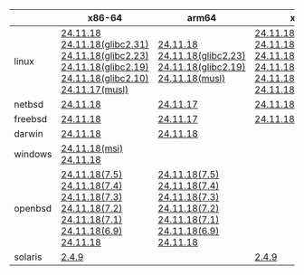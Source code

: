||x86-64|arm64|x86|ppc64le|armel|armv7|
| --- | --- | --- | --- | --- | --- | --- |
|linux|[24.11.18](https://github.com/roswell/sbcl_head/releases/download/24.11.18/sbcl-24.11.18-x86-64-linux-binary.tar.bz2)<br />[24.11.18(glibc2.31)](https://github.com/roswell/sbcl_head/releases/download/24.11.18/sbcl-24.11.18-x86-64-linux-glibc2.31-binary.tar.bz2)<br />[24.11.18(glibc2.23)](https://github.com/roswell/sbcl_head/releases/download/24.11.18/sbcl-24.11.18-x86-64-linux-glibc2.23-binary.tar.bz2)<br />[24.11.18(glibc2.19)](https://github.com/roswell/sbcl_head/releases/download/24.11.18/sbcl-24.11.18-x86-64-linux-glibc2.19-binary.tar.bz2)<br />[24.11.18(glibc2.10)](https://github.com/roswell/sbcl_head/releases/download/24.11.18/sbcl-24.11.18-x86-64-linux-glibc2.10-binary.tar.bz2)<br />[24.11.17(musl)](https://github.com/roswell/sbcl_head/releases/download/24.11.17/sbcl-24.11.17-x86-64-linux-musl-binary.tar.bz2)<br />|[24.11.18](https://github.com/roswell/sbcl_head/releases/download/24.11.18/sbcl-24.11.18-arm64-linux-binary.tar.bz2)<br />[24.11.18(glibc2.23)](https://github.com/roswell/sbcl_head/releases/download/24.11.18/sbcl-24.11.18-arm64-linux-glibc2.23-binary.tar.bz2)<br />[24.11.18(glibc2.19)](https://github.com/roswell/sbcl_head/releases/download/24.11.18/sbcl-24.11.18-arm64-linux-glibc2.19-binary.tar.bz2)<br />[24.11.18(musl)](https://github.com/roswell/sbcl_head/releases/download/24.11.18/sbcl-24.11.18-arm64-linux-musl-binary.tar.bz2)<br />|[24.11.18](https://github.com/roswell/sbcl_head/releases/download/24.11.18/sbcl-24.11.18-x86-linux-binary.tar.bz2)<br />[24.11.18(glibc2.31)](https://github.com/roswell/sbcl_head/releases/download/24.11.18/sbcl-24.11.18-x86-linux-glibc2.31-binary.tar.bz2)<br />[24.11.18(glibc2.23)](https://github.com/roswell/sbcl_head/releases/download/24.11.18/sbcl-24.11.18-x86-linux-glibc2.23-binary.tar.bz2)<br />[24.11.18(glibc2.19)](https://github.com/roswell/sbcl_head/releases/download/24.11.18/sbcl-24.11.18-x86-linux-glibc2.19-binary.tar.bz2)<br />[24.11.18(glibc2.10)](https://github.com/roswell/sbcl_head/releases/download/24.11.18/sbcl-24.11.18-x86-linux-glibc2.10-binary.tar.bz2)<br />[24.11.18(musl)](https://github.com/roswell/sbcl_head/releases/download/24.11.18/sbcl-24.11.18-x86-linux-musl-binary.tar.bz2)<br />|[24.11.18](https://github.com/roswell/sbcl_head/releases/download/24.11.18/sbcl-24.11.18-ppc64le-linux-binary.tar.bz2)<br />[24.11.18(glibc2.23)](https://github.com/roswell/sbcl_head/releases/download/24.11.18/sbcl-24.11.18-ppc64le-linux-glibc2.23-binary.tar.bz2)<br />[24.11.18(glibc2.19)](https://github.com/roswell/sbcl_head/releases/download/24.11.18/sbcl-24.11.18-ppc64le-linux-glibc2.19-binary.tar.bz2)<br />|[24.11.18](https://github.com/roswell/sbcl_head/releases/download/24.11.18/sbcl-24.11.18-armel-linux-binary.tar.bz2)<br />|[24.11.18](https://github.com/roswell/sbcl_head/releases/download/24.11.18/sbcl-24.11.18-armv7-linux-binary.tar.bz2)<br />|
|netbsd|[24.11.18](https://github.com/roswell/sbcl_head/releases/download/24.11.18/sbcl-24.11.18-x86-64-netbsd-binary.tar.bz2)<br />|[24.11.17](https://github.com/roswell/sbcl_head/releases/download/24.11.17/sbcl-24.11.17-arm64-netbsd-binary.tar.bz2)<br />|[24.11.18](https://github.com/roswell/sbcl_head/releases/download/24.11.18/sbcl-24.11.18-x86-netbsd-binary.tar.bz2)<br />||||
|freebsd|[24.11.18](https://github.com/roswell/sbcl_head/releases/download/24.11.18/sbcl-24.11.18-x86-64-freebsd-binary.tar.bz2)<br />|[24.11.17](https://github.com/roswell/sbcl_head/releases/download/24.11.17/sbcl-24.11.17-arm64-freebsd-binary.tar.bz2)<br />|[24.11.18](https://github.com/roswell/sbcl_head/releases/download/24.11.18/sbcl-24.11.18-x86-freebsd-binary.tar.bz2)<br />||||
|darwin|[24.11.18](https://github.com/roswell/sbcl_head/releases/download/24.11.18/sbcl-24.11.18-x86-64-darwin-binary.tar.bz2)<br />|[24.11.18](https://github.com/roswell/sbcl_head/releases/download/24.11.18/sbcl-24.11.18-arm64-darwin-binary.tar.bz2)<br />|||||
|windows|[24.11.18(msi)](https://github.com/roswell/sbcl_head/releases/download/24.11.18/sbcl-24.11.18-x86-64-windows-binary.msi)<br />[24.11.18](https://github.com/roswell/sbcl_head/releases/download/24.11.18/sbcl-24.11.18-x86-64-windows-binary.tar.bz2)<br />||||||
|openbsd|[24.11.18(7.5)](https://github.com/roswell/sbcl_head/releases/download/24.11.18/sbcl-24.11.18-x86-64-openbsd-7.5-binary.tar.bz2)<br />[24.11.18(7.4)](https://github.com/roswell/sbcl_head/releases/download/24.11.18/sbcl-24.11.18-x86-64-openbsd-7.4-binary.tar.bz2)<br />[24.11.18(7.3)](https://github.com/roswell/sbcl_head/releases/download/24.11.18/sbcl-24.11.18-x86-64-openbsd-7.3-binary.tar.bz2)<br />[24.11.18(7.2)](https://github.com/roswell/sbcl_head/releases/download/24.11.18/sbcl-24.11.18-x86-64-openbsd-7.2-binary.tar.bz2)<br />[24.11.18(7.1)](https://github.com/roswell/sbcl_head/releases/download/24.11.18/sbcl-24.11.18-x86-64-openbsd-7.1-binary.tar.bz2)<br />[24.11.18(6.9)](https://github.com/roswell/sbcl_head/releases/download/24.11.18/sbcl-24.11.18-x86-64-openbsd-6.9-binary.tar.bz2)<br />[24.11.18](https://github.com/roswell/sbcl_head/releases/download/24.11.18/sbcl-24.11.18-x86-64-openbsd-binary.tar.bz2)<br />|[24.11.18(7.5)](https://github.com/roswell/sbcl_head/releases/download/24.11.18/sbcl-24.11.18-arm64-openbsd-7.5-binary.tar.bz2)<br />[24.11.18(7.4)](https://github.com/roswell/sbcl_head/releases/download/24.11.18/sbcl-24.11.18-arm64-openbsd-7.4-binary.tar.bz2)<br />[24.11.18(7.3)](https://github.com/roswell/sbcl_head/releases/download/24.11.18/sbcl-24.11.18-arm64-openbsd-7.3-binary.tar.bz2)<br />[24.11.18(7.2)](https://github.com/roswell/sbcl_head/releases/download/24.11.18/sbcl-24.11.18-arm64-openbsd-7.2-binary.tar.bz2)<br />[24.11.18(7.1)](https://github.com/roswell/sbcl_head/releases/download/24.11.18/sbcl-24.11.18-arm64-openbsd-7.1-binary.tar.bz2)<br />[24.11.18(6.9)](https://github.com/roswell/sbcl_head/releases/download/24.11.18/sbcl-24.11.18-arm64-openbsd-6.9-binary.tar.bz2)<br />[24.11.18](https://github.com/roswell/sbcl_head/releases/download/24.11.18/sbcl-24.11.18-arm64-openbsd-binary.tar.bz2)<br />|||||
|solaris|[2.4.9](https://github.com/roswell/sbcl_bin/releases/download/2.4.9/sbcl-2.4.9-x86-64-solaris-binary.tar.bz2)<br />||[2.4.9](https://github.com/roswell/sbcl_bin/releases/download/2.4.9/sbcl-2.4.9-x86-solaris-binary.tar.bz2)<br />||||
